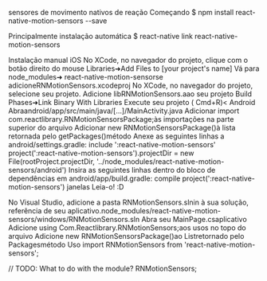
sensores de movimento nativos de reação
Começando
$ npm install react-native-motion-sensors --save

Principalmente instalação automática
$ react-native link react-native-motion-sensors

Instalação manual
iOS
No XCode, no navegador do projeto, clique com o botão direito do mouse Libraries➜Add Files to [your project's name]
Vá para node_modules➜ react-native-motion-sensorse adicioneRNMotionSensors.xcodeproj
No XCode, no navegador do projeto, selecione seu projeto. Adicione libRNMotionSensors.aao seu projeto Build Phases➜Link Binary With Libraries
Execute seu projeto ( Cmd+R)<
Android
Abraandroid/app/src/main/java/[...]/MainActivity.java
Adicionar import com.reactlibrary.RNMotionSensorsPackage;às importações na parte superior do arquivo
Adicionar new RNMotionSensorsPackage()à lista retornada pelo getPackages()método
Anexe as seguintes linhas a android/settings.gradle:
include ':react-native-motion-sensors'
project(':react-native-motion-sensors').projectDir = new File(rootProject.projectDir, 	'../node_modules/react-native-motion-sensors/android')
Insira as seguintes linhas dentro do bloco de dependências em android/app/build.gradle:
  compile project(':react-native-motion-sensors')
janelas
Leia-o! :D

No Visual Studio, adicione a pasta RNMotionSensors.slnin à sua solução, referência de seu aplicativo.node_modules/react-native-motion-sensors/windows/RNMotionSensors.sln
Abra seu MainPage.csaplicativo
Adicione using Com.Reactlibrary.RNMotionSensors;aos usos no topo do arquivo
Adicione new RNMotionSensorsPackage()ao List<IReactPackage>retornado pelo Packagesmétodo
Uso
import RNMotionSensors from 'react-native-motion-sensors';

// TODO: What to do with the module?
RNMotionSensors;
